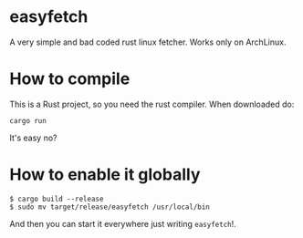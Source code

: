 # easyfetch
A very simple and bad coded rust linux fetcher. Works only on ArchLinux.

# How to compile
This is a Rust project, so you need the rust compiler. When downloaded do:
```
cargo run
```

It's easy no?

# How to enable it globally
```
$ cargo build --release
$ sudo mv target/release/easyfetch /usr/local/bin
```

And then you can start it everywhere just writing ```easyfetch```!.
